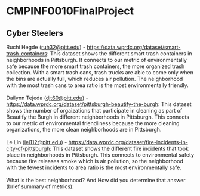 # CMPINF0010FinalProject

## Cyber Steelers


Ruchi Hegde (ruh32@pitt.edu) - https://data.wprdc.org/dataset/smart-trash-containers: This dataset shows the different smart trash containers in neighborhoods in Pittsburgh. It connects to our metric of environmentally safe because the more smart trash containers, the more organized trash collection. With a smart trash cans, trash trucks are able to come only when the bins are actually full, which reduces air pollution. The neighborhood with the most trash cans to area ratio is the most environmentally friendly. 
<br />
<br />
Dailynn Tejeda (djt60@pitt.edu) - https://data.wprdc.org/dataset/pittsburgh-beautify-the-burgh: This dataset shows the number of orgaizations that participate in cleaning as part of Beautify the Burgh in different neighborhoods in Pittsburgh. This connects to our metric of environmental friendliness because the more cleaning organizations, the more clean neighborhoods are in Pittsburgh. 
<br />
<br />
Le Lin (lel112@pitt.edu) - https://data.wprdc.org/dataset/fire-incidents-in-city-of-pittsburgh: This dataset shows the different fire incidents that took place in neighborhoods in Pittsburgh. This connects to environmental safety because fire releases smoke which is air pollution, so the neighborhood with the fewest incidents to area ratio is the most environmentally safe. 
<br />
<br />
What is the best neighborhood? And How did you determine that answer (brief summary of metrics): 

